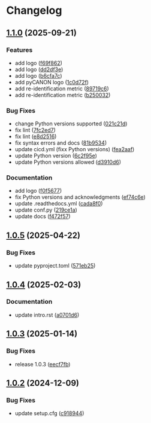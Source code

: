 # Changelog

## [1.1.0](https://github.com/IFCA-Advanced-Computing/pycanon/compare/v1.0.5...v1.1.0) (2025-09-21)


### Features

* add logo ([f69f862](https://github.com/IFCA-Advanced-Computing/pycanon/commit/f69f862f8bc4c18db227354b3d71bb030fe5ec43))
* add logo ([dd2df3e](https://github.com/IFCA-Advanced-Computing/pycanon/commit/dd2df3e1b1be9e4a2eef688625c3ddbefad96dfd))
* add logo ([b6cfa7c](https://github.com/IFCA-Advanced-Computing/pycanon/commit/b6cfa7ca2cd9f7290d5bd1d489b9b5bf3d9f000d))
* add pyCANON logo ([1c0d72f](https://github.com/IFCA-Advanced-Computing/pycanon/commit/1c0d72f734f8e8549b52f67f4da06a892cae7cb5))
* add re-identification metric ([89719c6](https://github.com/IFCA-Advanced-Computing/pycanon/commit/89719c69afa4a5055cc3ebe857037b27e252a23a))
* add re-identification metric ([b250032](https://github.com/IFCA-Advanced-Computing/pycanon/commit/b250032c96ccea019c0cf3565918349dc404e1da))


### Bug Fixes

* change Python versions supported ([021c21d](https://github.com/IFCA-Advanced-Computing/pycanon/commit/021c21d1f16cb16a02469e6595c9dd55cbbfbc1b))
* fix lint ([7fc2ed7](https://github.com/IFCA-Advanced-Computing/pycanon/commit/7fc2ed73fea498ea1945317329b92a2f3709f258))
* fix lint ([e8d2516](https://github.com/IFCA-Advanced-Computing/pycanon/commit/e8d2516e88952faab639b266cc1a7765529bc160))
* fix syntax errors and docs ([81b9534](https://github.com/IFCA-Advanced-Computing/pycanon/commit/81b953466e9d716fcaa2ecb13bbe5d313a1df025))
* update cicd.yml (fixx Python versions) ([fea2aaf](https://github.com/IFCA-Advanced-Computing/pycanon/commit/fea2aaf17a0a3a75990f64515e3c65e62c7b62c2))
* update Python version ([6c2f95e](https://github.com/IFCA-Advanced-Computing/pycanon/commit/6c2f95e22dbdaabd68b8b00070b13af9b87d1fb7))
* update Python versions allowed ([d3910d6](https://github.com/IFCA-Advanced-Computing/pycanon/commit/d3910d6b79c400f5dca405030cc7ef81dfc291fc))


### Documentation

* add logo ([f0f5677](https://github.com/IFCA-Advanced-Computing/pycanon/commit/f0f5677233c86489b104b8f795985b758df24b70))
* fix Python versions and acknowledgments ([ef74c6e](https://github.com/IFCA-Advanced-Computing/pycanon/commit/ef74c6eb60094d90e1f16a340f029a827dedfd17))
* update .readthedocs.yml ([cada8f0](https://github.com/IFCA-Advanced-Computing/pycanon/commit/cada8f03f8e6400b841df87d60ca687976af836b))
* update conf.py ([219ce1a](https://github.com/IFCA-Advanced-Computing/pycanon/commit/219ce1a496065765d1ea6a3e97b22a6cc113d8de))
* update docs ([f472f57](https://github.com/IFCA-Advanced-Computing/pycanon/commit/f472f5730f066822266c50c0b3129a867709ed7c))

## [1.0.5](https://github.com/IFCA-Advanced-Computing/pycanon/compare/v1.0.4...v1.0.5) (2025-04-22)


### Bug Fixes

* update pyproject.toml ([571eb25](https://github.com/IFCA-Advanced-Computing/pycanon/commit/571eb25fd516c02159e1371fd04c6c77bd52ec7f))

## [1.0.4](https://github.com/IFCA-Advanced-Computing/pycanon/compare/v1.0.3...v1.0.4) (2025-02-03)


### Documentation

* update intro.rst ([a0701d6](https://github.com/IFCA-Advanced-Computing/pycanon/commit/a0701d64a31225370a0df32a342c09b5e93faa3c))

## [1.0.3](https://github.com/IFCA-Advanced-Computing/pycanon/compare/v1.0.2...v1.0.3) (2025-01-14)


### Bug Fixes

* release 1.0.3 ([eecf7fb](https://github.com/IFCA-Advanced-Computing/pycanon/commit/eecf7fb670ce71f7fca3a037dd6566d7d946198c))

## [1.0.2](https://github.com/IFCA-Advanced-Computing/pycanon/compare/1.0.1...v1.0.2) (2024-12-09)


### Bug Fixes

* update setup.cfg ([c918944](https://github.com/IFCA-Advanced-Computing/pycanon/commit/c91894416a6e01b8597a05555c60edc5cdedce8f))
